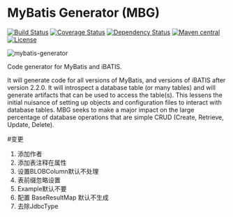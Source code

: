 MyBatis Generator (MBG)
=======================

[![Build Status](https://travis-ci.org/mybatis/generator.svg?branch=master)](https://travis-ci.org/mybatis/generator)
[![Coverage Status](https://coveralls.io/repos/mybatis/generator/badge.svg?branch=master&service=github)](https://coveralls.io/github/mybatis/generator?branch=master)
[![Dependency Status](https://www.versioneye.com/user/projects/561964c6a193340f2800033c/badge.svg?style=flat)](https://www.versioneye.com/user/projects/561964c6a193340f2800033c)
[![Maven central](https://maven-badges.herokuapp.com/maven-central/org.mybatis.generator/mybatis-generator/badge.svg)](https://maven-badges.herokuapp.com/maven-central/org.mybatis.generator/mybatis-generator)
[![License](http://img.shields.io/:license-apache-brightgreen.svg)](http://www.apache.org/licenses/LICENSE-2.0.html)

![mybatis-generator](http://mybatis.github.io/images/mybatis-logo.png)

Code generator for MyBatis and iBATIS.

It will generate code for all versions of MyBatis, and versions of iBATIS after version 2.2.0. It will introspect a database table (or many tables) and will generate artifacts that can be used to access the table(s). This lessens the initial nuisance of setting up objects and configuration files to interact with database tables. MBG seeks to make a major impact on the large percentage of database operations that are simple CRUD (Create, Retrieve, Update, Delete).

#变更
1. 添加作者
2. 添加表注释在属性
3. 设置BLOBColumn默认不处理
4. 表前缀忽略设置
5. Example默认不要
6. 配置 BaseResultMap 默认不生成
7. 去除JdbcType
